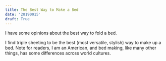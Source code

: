 ```yaml
---
title: The Best Way to Make a Bed
date: '20190915'
draft: True
---
```


I have some opinions about the best way to fold a bed.

I find triple sheeting to be the best (most versatile, stylish) way to make up a
bed. Note for readers, I am an American, and bed making, like many other things,
has some differences across world cultures. 

